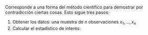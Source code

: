 
Corresponde a una forma del método científico para demostrar por contradicción ciertas cosas. Esto sigue tres pasos: 

1. Obtener los datos: una muestra de $n$ observaciones $x_1,\dots,x_n$
2. Calcular el estadístico de interés: